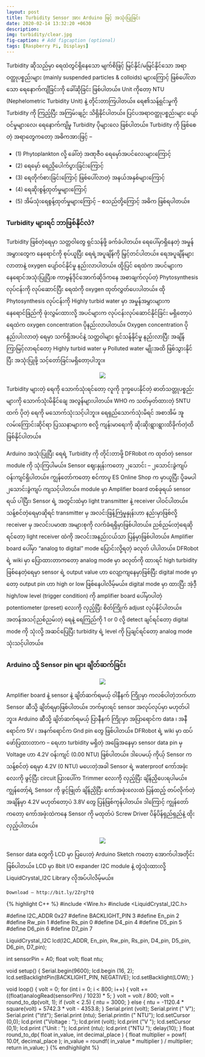 ```yaml
---
layout: post
title: Turbidity Sensor အား Arduino ဖြင့် အသုံးပြုခြင်း
date: 2020-02-14 13:32:20 +0630
description: 
img: turbidity/clear.jpg
fig-caption: # Add figcaption (optional)
tags: [Raspberry Pi, Displays]
---
```

Turbidity ဆိုသည်မှာ ရေထဲတွင်ရှိနေသော မျက်စိဖြင့် မြင်နိုင်/မမြင်နိုင်သော အရာဝတ္ထုပစ္စည်းများ (mainly suspended particles & colloids) များကြောင့် ဖြစ်ပေါ်လာသော ရေနောက်ကျိခြင်းကို ခေါ်ဆိုခြင်း ဖြစ်ပါတယ်။ Unit ကိုတော့ NTU (Nephelometric Turbidity Unit) နဲ့ တိုင်းတာကြပါတယ်။ ရေ၏သန့်ရှင်းမှုကို Turbidity ကို ကြည့်ပြီး အကြမ်းဖျဉ်း သိရှိနိုင်ပါတယ်။ ပြင်ပအရာဝတ္ထုပစ္စည်းများ ပျော်ဝင်မှုများလေ၊ ရေနောက်ကျိမှု Turbidity ပိုများလေ ဖြစ်ပါတယ်။ Turbidity ကို ဖြစ်စေတဲ့ အရာတွေကတော့ အဓိကအားဖြင့် –
* (1) Phytoplankton လို့ ခေါ်တဲ့ အဏုဇီဝ ရေမှော်အပင်လေးများကြောင့်
* (2) ရေမှော် ရေညှိပေါက်ပွားခြင်းကြောင့်
* (3) ရေတိုက်စားခြင်းကြောင့် ဖြစ်ပေါ်လာတဲ့ အနယ်အနှစ်များကြောင့်
* (4) ရေဆိုးစွန့်ထုတ်မှုများကြောင့်
* (5) အိမ်သုံးရေစွန့်ထုတ်မှုများကြောင့် – စသည်တို့ကြောင့် အဓိက ဖြစ်ရပါတယ်။

### Turbidity များရင် ဘာဖြစ်နိုင်လဲ?

Turbidity ဖြစ်တဲ့ရေမှာ သတ္တဝါတွေ ရှင်သန်ဖို့ ခက်ခဲပါတယ်။ ရေပေါ်မှာရှိနေတဲ့ အမှုန်အမွှားတွေက နေရောင်ကို စုပ်ယူပြီး ရေရဲ့အပူချိန်ကို မြှင့်တင်ပါတယ်။ ရေအပူချိန်များလာတာနဲ့ oxygen ပျော်ဝင်နိုင်မှု နည်းလာပါတယ်။ ထို့ပြင် ရေထဲက အပင်များက နေရောင်အသုံးပြုပြီးစ ကာဗွန်ဒိုင်အောက်ဆိုဒ်ကနေ အစာချက်လုပ်တဲ့ Phytosynthesis လုပ်ငန်းကို လုပ်ဆောင်ပြီး ရေထဲကို oxygen ထုတ်လွှတ်ပေးပါတယ်။ ထို Phytosynthesis လုပ်ငန်းကို Highly turbid water မှာ အမှုန်အမွှားများက နေရောင်ခြည်ကို ဖုံးလွှမ်းထားလို့ အပင်များက လုပ်ငန်းလုပ်ဆောင်နိုင်ခြင်း မရှိတော့ပဲ ရေထဲက oxygen concentration ပိုနည်းလာပါတယ်။ Oxygen concentration ပိုနည်းပါးလာတဲ့ ရေမှာ သက်ရှိအပင်နဲ့ သတ္တဝါများ ရှင်သန်နိုင်မှု နည်းလာပြီး အချိန်ကြာမြင့်လာရင်တော့ Highly turbid water မှ Polluted water မျိုးအထိ ဖြစ်သွားနိုင်ပြီး အသုံးပြုဖို့ သင့်တော်ခြင်းမရှိတော့ပါဘူး။

<p align="center">
<img src="/assets/img/turbidity/muddy.jpg">
</p>

Turbidity များတဲ့ ရေကို သောက်သုံးရင်တော့ လူကို ဒုက္ခပေးနိုင်တဲ့ ဓာတ်သတ္တုပစ္စည်းများကို သောက်သုံးမိနိုင်ချေ အလွန်များပါတယ်။ WHO က သတ်မှတ်ထားတဲ့ 5NTU ထက် ပိုတဲ့ ရေကို မသောက်သုံးသင့်ပါဘူး။ ရေရှည်သောက်သုံးမိရင် အစာအိမ် အူလမ်းကြောင်းဆိုင်ရာ ပြဿနာများက စလို့ ကျန်းမာရေးကို ဆိုးဆိုးရွားရွားထိခိုက်တဲ့ထိ ဖြစ်နိုင်ပါတယ်။

Arduino အသုံးပြုပြီး ရေရဲ့ Turbidity ကို တိုင်းတာဖို့ DFRobot က ထုတ်တဲ့ sensor module ကို သုံးကြပါမယ်။ Sensor ဈေးနှုန်းကတော့ ၂သောင်း – ၂သောင်းခွဲကျပ် ဝန်းကျင်ရှိပါတယ်။ ကျွန်တော်ကတော့ စင်ကာပူ ES Online Shop က မှာယူပြီး ပို့ခမပါ ၂သောင်းခွဲကျပ် ကျသင့်ပါတယ်။ module မှာ Amplifier board တစ်ခုရယ် sensor ရယ် ပါပြီး၊ Sensor ရဲ့ အတွင်းထဲမှာ light transmitter နဲ့ receiver ပါဝင်ပါတယ်။ သန့်စင်တဲ့ရေမှာဆိုရင် transmitter မှ အလင်းဖြန့်ကြဲမှုနှုန်းဟာ နည်းမှာဖြစ်လို့ receiver မှ အလင်းပမာဏ အများစုကို လက်ခံရရှိမှာဖြစ်ပါတယ်။ ညစ်ညမ်းတဲ့ရေဆိုရင်တော့ light receiver ထဲကို အလင်းအနည်းငယ်သာ ပြန်မှာဖြစ်ပါတယ်။ Amplifier board ပေါ်မှာ “analog to digital” mode ပြောင်းလို့ရတဲ့ ခလုတ် ပါပါတယ်။ DFRobot ရဲ့ wiki မှာ ပြောထားတာကတော့ analog mode မှာ ခလုတ်ကို ထားရင် high turbidity ဖြစ်နေတဲ့ရေမှာ sensor ရဲ့ output value ဟာ လျော့ကျနေမှာဖြစ်ပြီး digital mode မှာတော့ output pin ဟာ high or low ဖြစ်နေပါလိမ့်မယ်။ digital mode မှာ ထားပြီး အဲ့ဒီ့ high/low level (trigger condition) ကို amplifier board ပေါ်မှာပါတဲ့ potentiometer (preset) လေးကို လှည့်ပြီး စိတ်ကြိုက် adjust လုပ်နိုင်ပါတယ်။ အတန်အသင့်ညစ်ညမ်းတဲ့ ရေနဲ့ ရေကြည်ကို 1 or 0 လို့ detect ချင်ရင်တော့ digital mode ကို သုံးလို့ အဆင်ပြေပြီး turbidity ရဲ့ level ကို ပြချင်ရင်တော့ analog mode သုံးသင့်ပါတယ်။

### Arduino သို့ Sensor pin များ ချိတ်ဆက်ခြင်း

<p align="center">
<img src="/assets/img/turbidity/wiring.jpg">
</p>

Amplifier board နဲ့ sensor နဲ့ ချိတ်ဆက်ရမယ့် ဝါနီနက် ကြိုးမှာ ကလစ်ပါတဲ့ဘက်ဟာ Sensor ဆီသို့ ချိတ်ရမှာဖြစ်ပါတယ်။ ဘက်မှားရင် sensor အလုပ်လုပ်မှာ မဟုတ်ပါဘူး။ Arduino ဆီသို့ ချိတ်ဆက်ရမယ့် ပြာနီနက် ကြိုးမှာ အပြာရောင်က data ၊ အနီရောင်က 5V ၊ အနက်ရောင်က Gnd pin တွေ ဖြစ်ပါတယ်။ DFRobot ရဲ့ wiki မှာ ထပ်ဖော်ပြထားတာက – ရေဟာ turbidity မရှိတဲ့ အခြေအနေမှာ sensor data pin မှ Voltage ဟာ 4.2V ဝန်းကျင် (0.00 NTU) ဖြစ်ပါတယ်။ ဒါပေမယ့် ကိုယ့် Sensor က သန့်စင်တဲ့ ရေမှာ 4.2V (0 NTU) မပေးတဲ့အခါ Sensor ရဲ့ waterproof ကော်အဖုံးလေးကို ဖွင့်ပြီး circuit ပြားပေါ်က Trimmer လေးကို လှည့်ပြီး ချိန်ညှိပေးရပါမယ်။ ကျွန်တော့်ရဲ့ Sensor ကို ဖွင့်ဖြုတ် ချိန်ညှိပြီး ကော်အဖုံးလေးထဲ ပြန်ထည့် တပ်လိုက်တဲ့အချိန်မှာ 4.2V မဟုတ်တော့ပဲ 3.8V တွေ ပြန်ဖြစ်ကုန်ပါတယ်။ ဒါကြောင့် ကျွန်တော်ကတော့ ကော်အဖုံးထဲကနေ Sensor ကို မထုတ်ပဲ Screw Driver ပိန်ပိန်ရှည်ရှည်နဲ့ ထိုးလှည့်ပါတယ်။

<p align="center">
<img src="/assets/img/turbidity/trimmer.jpg">
</p>

Sensor data တွေကို LCD မှာ ပြပေးတဲ့ Arduino Sketch ကတော့ အောက်ပါအတိုင်းဖြစ်ပါတယ်။ LCD မှာ 8bit I/O expander I2C module နဲ့ တွဲသုံးထားလို့ LiquidCrystal_I2C Library လိုအပ်ပါလိမ့်မယ်။

`Download – http://bit.ly/2Zrg7tQ`

{% highlight C++ %}
#include <Wire.h>
#include <LiquidCrystal_I2C.h>

#define I2C_ADDR 0x27
#define BACKLIGHT_PIN 3
#define En_pin 2
#define Rw_pin  1
#define Rs_pin  0
#define D4_pin  4
#define D5_pin  5
#define D6_pin  6
#define D7_pin  7

LiquidCrystal_I2C  lcd(I2C_ADDR, En_pin, Rw_pin, Rs_pin, D4_pin, D5_pin, D6_pin, D7_pin);

int sensorPin = A0;
float volt;
float ntu;

void setup() {
  Serial.begin(9600);
  lcd.begin (16, 2);
  lcd.setBacklightPin(BACKLIGHT_PIN, NEGATIVE);
  lcd.setBacklight(LOW);
}

void loop() {
  volt = 0;
  for (int i = 0; i < 800; i++) {
    volt += ((float)analogRead(sensorPin) / 1023) * 5;
  }
  volt = volt / 800;
  volt = round_to_dp(volt, 1);
  if (volt < 2.5) {
    ntu = 3000;
  } else {
    ntu = -1120.4 * square(volt) + 5742.3 * volt - 4353.8;
  }
  Serial.print (volt);
  Serial.print (" V");
  Serial.print ("\t\t");
  Serial.print (ntu);
  Serial.println (" NTU");
  lcd.setCursor (0,0);
  lcd.print ("Voltage : ");
  lcd.print (volt);
  lcd.print ("V  ");
  lcd.setCursor (0,1);
  lcd.print ("Unit : ");
  lcd.print (ntu);
  lcd.print ("NTU  ");
  delay(10);
}
float round_to_dp( float in_value, int decimal_place ) {
  float multiplier = powf( 10.0f, decimal_place );
  in_value = roundf( in_value * multiplier ) / multiplier;
  return in_value;
}
{% endhighlight %}
